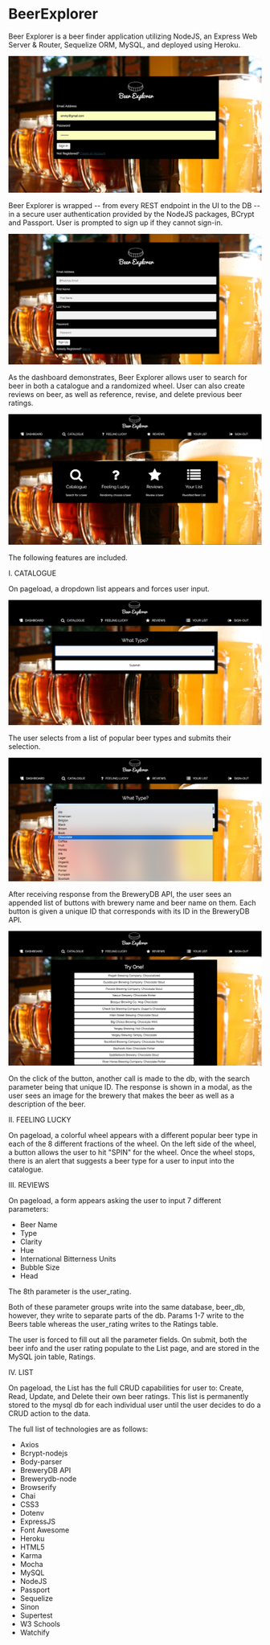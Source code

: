 # BeerExplorer

Beer Explorer is a beer finder application utilizing NodeJS, an Express Web Server & Router, Sequelize ORM, MySQL, and deployed using Heroku. 

![](misc_extras/bf1.png)

Beer Explorer is wrapped -- from every REST endpoint in the UI to the DB -- in a secure user authentication provided by the NodeJS packages, BCrypt and Passport. User is prompted to sign up if they cannot sign-in. 

![](misc_extras/bf2.png)

As the dashboard demonstrates, Beer Explorer allows user to search for beer in both a catalogue and a randomized wheel. User can also create reviews on beer, as well as reference, revise, and delete previous beer ratings.

![](misc_extras/bf3.png)

The following features are included.

I.  CATALOGUE

On pageload, a dropdown list appears and forces user input. 

![](misc_extras/bf4.png)

The user selects from a list of popular beer types and submits their selection. 

![](misc_extras/bf5.png)

After receiving response from the BreweryDB API, the user sees an appended list of buttons with brewery name and beer name on them. Each button is given a unique ID that corresponds with its ID in the BreweryDB API. 

![](misc_extras/bf6.png)

On the click of the button, another call is made to the db, with the search parameter being that unique ID. The response is shown in a modal, as the user sees an image for the brewery that makes the beer as well as a description of the beer. 



II. FEELING LUCKY

On pageload, a colorful wheel appears with a different popular beer type in each of the 8 different fractions of the wheel. On the left side of the wheel, a button allows the user to hit "SPIN" for the wheel. Once the wheel stops, there is an alert that suggests a beer type for a user to input into the catalogue.


III. REVIEWS

On pageload, a form appears asking the user to input 7 different parameters:

* Beer Name
* Type
* Clarity
* Hue
* International Bitterness Units
* Bubble Size
* Head

The 8th parameter is the user_rating.

Both of these parameter groups write into the same database, beer_db, however, they write to separate parts of the db. Params 1-7 write to the Beers table whereas the user_rating writes to the Ratings table.

The user is forced to fill out all the parameter fields. On submit, both the beer info and the user rating populate to the List page, and are stored in the MySQL join table, Ratings.


IV. LIST

On pageload, the List has the full CRUD capabilities for user to: Create, Read, Update, and Delete their own beer ratings. This list is permanently stored to the mysql db for each individual user until the user decides to do a CRUD action to the data.


The full list of technologies are as follows:

* Axios
* Bcrypt-nodejs
* Body-parser
* BreweryDB API
* Brewerydb-node
* Browserify
* Chai
* CSS3
* Dotenv
* ExpressJS
* Font Awesome
* Heroku
* HTML5
* Karma
* Mocha
* MySQL
* NodeJS
* Passport
* Sequelize
* Sinon
* Supertest
* W3 Schools
* Watchify
